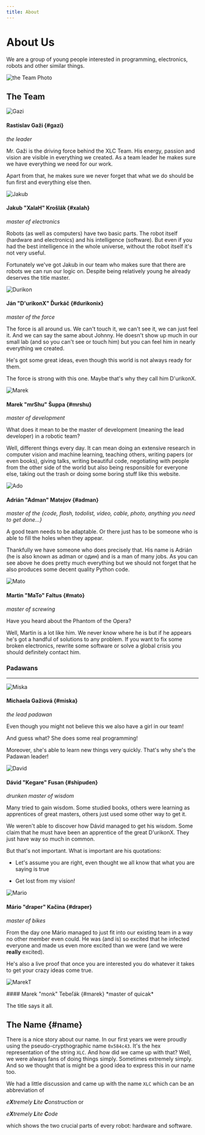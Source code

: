 ```yaml
---
title: About
---
```


# About Us

We are a group of young people interested in programming, electronics, robots
and other similar things.


<div class="center_photo" markdown="1">

![the Team Photo](/img/team.png)

</div>

The Team
--------

<!-- Gazi -->
<div class="photo" markdown="1">

![Gazi](/img/avatars/gazi.png)

</div>

<div class="about" markdown="1">

#### Rastislav Gaži  {#gazi}
*the leader*

Mr. Gaži is the driving force behind the XLC Team. His energy, passion and
vision are visible in everything we created. As a team leader he makes sure we
have everything we need for our work.

Apart from that, he makes sure we never forget that what we do should be fun
first and everything else then.

</div>

<div class='clear'></div>
<!-- /Gazi  -->

<!-- Jakub -->
<div class="photo" markdown="1">

![Jakub](/img/avatars/jakub.png)

</div>

<div class="about" markdown="1">

#### Jakub "XalaH" Krošlák   {#xalah}
*master of electronics*

Robots (as well as computers) have two basic parts. The robot itself (hardware
and electronics) and his intelligence (software). But even if you had the best
intelligence in the whole universe, without the robot itself it's not very
useful.

Fortunately we've got Jakub in our team who makes sure that there are robots we
can run our logic on. Despite being relatively young he already deserves the
title master.

</div>

<div class='clear'></div>
<!-- /Jakub -->

<!-- durikon -->
<div class="photo" markdown="1">

![Durikon](/img/avatars/durikon.png)

</div>

<div class="about" markdown="1">

#### Ján "D'urikonX" Ďurkáč {#durikonix}
*master of the force*

The force is all around us. We can't touch it, we can't see it, we can just
feel it. And we can say the same about Johnny. He doesn't show up much in our
small lab (and so you can't see or touch him) but you can feel him in nearly
everything we created.

He's got some great ideas, even though this world is not always ready for them.

The force is strong with this one. Maybe that's why they call him D'urikonX.

</div>

<div class='clear'></div>
<!-- /durikon -->

<!-- mrshu -->
<div class="photo" markdown="1">

![Marek](/img/avatars/mareks.png)

</div>

<div class="about" markdown="1">

#### Marek "mrShu" Šuppa  {#mrshu}
*master of development*

What does it mean to be the master of development (meaning the lead developer)
in a robotic team?

Well, different
things every day. It can mean doing an extensive research in computer vision and
machine learning, teaching others, writing papers (or even books), giving
talks, writing beautiful code, negotiating with people from the other side of
the world but also being responsible for everyone else, taking out the trash or
doing some boring stuff like this website.

</div>

<div class='clear'></div>
<!-- /mrshu -->

<!-- ado -->
<div class="photo" markdown="1">

![Ado](/img/avatars/ado.png)

</div>

<div class="about" markdown="1">

#### Adrián "Adman" Matejov   {#adman}
*master of the {code, flash, todolist, video, cable, photo, anything you need
to get done...}*

A good team needs to be adaptable. Or there just has to be someone who is able
to fill the holes when they appear.

Thankfully we have someone who does precisely that. His name is Adrián (he is
also known as adman or один) and is a man of many jobs. As you can see above
he does pretty much everything but we should not forget that he also produces
some decent quality Python code.

</div>

<div class='clear'></div>
<!-- /ado  -->

<!-- mato -->
<div class="photo" markdown="1">

![Mato](/img/avatars/mato.png)

</div>

<div class="about" markdown="1">

#### Martin "MaTo" Faltus   {#mato}
*master of screwing*

Have you heard about the Phantom of the Opera?

Well, Martin is a lot like him.
We never know where he is but if he appears he's got a handful of solutions
to any problem. If you want to fix some broken electronics,
rewrite some software or solve a global crisis you should definitely contact him.

</div>

<div class='clear'></div>
<!-- /mato -->

### Padawans
------------


<!-- miska -->
<div class="photo" markdown="1">

![Miska](/img/avatars/miska.png)

</div>

<div class="about" markdown="1">

#### Michaela Gažiová  {#miska}
*the lead padawan*

Even though you might not believe this we also have a girl in our team!

And guess what? She does some real programming!

Moreover, she's able to learn new things very quickly. That's why she's the
Padawan leader!


</div>

<div class='clear'></div>
<!-- /miska -->


<!-- david -->
<div class="photo" markdown="1">

![David](/img/avatars/david.png)

</div>

<div class="about" markdown="1">

#### Dávid "Kegare" Fusan  {#shipuden}
*drunken master of wisdom*

Many tried to gain wisdom. Some studied books, others were learning as
apprentices of great masters, others just used some other way to get it.

We weren't able to discover how Dávid managed to get his wisdom. Some claim
that he must have been an apprentice of the great D'urikonX. They just have way
so much in common.

But that's not important. What is important are his quotations:

- Let's assume you are right, even thought we all know that what you are saying
  is true

- Get lost from my vision!

</div>

<div class='clear'></div>
<!-- /david -->


<!-- mario -->
<div class="photo" markdown="1">

![Mario](/img/avatars/mario.png)

</div>

<div class="about" markdown="1">

#### Mário "draper" Kačina {#draper}
*master of bikes*

From the day one Mário managed to just fit into our existing team in a way no
other member even could. He was (and is) so excited that he infected everyone and
made us even more excited than we were (and we were **really** excited).

He's also a live proof that once you are interested you do whatever it takes to
get your crazy ideas come true.



</div>

<div class='clear'></div>
<!-- /david -->


<!-- marekt -->
<div class="photo" markdown="1">

![MarekT](/img/avatars/marekt.png)

</div>

<div class="about" markdown="1">
#### Marek "monk" Tebeľák {#marek}
*master of quicak*

The title says it all.

</div>
<div class='clear'></div>
<!-- /marekt -->


The Name {#name}
--------

There is a nice story about our name. In our first years we were proudly using
the pseudo-crypthographic name `0x584c43`. It's the hex representation of the
string `XLC`. And how did we came up with that? Well, we were always fans of
doing things simply. Sometimes extremely simply. And so we thought that is
might be a good idea to express this in our name too.

We had a little discussion and came up with the name `XLC` which can be
an abbreviation of

*e**X**tremely **L**ite **C**onstruction* or

*e**X**tremely **L**ite **C**ode*

which shows the two crucial parts of every robot: hardware and software.



